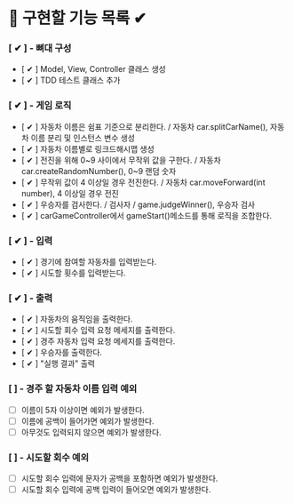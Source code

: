 # 🎯 구현할 기능 목록 ✔


### [ ✔ ] - 뼈대 구성

- [ ✔ ] Model, View, Controller 클래스 생성
- [ ✔ ] TDD 테스트 클래스 추가


### [ ✔ ] - 게임 로직 

- [ ✔ ] 자동차 이름은 쉼표 기준으로 분리한다. / 자동차 car.splitCarName(), 자동차 이름 분리 및 인스턴스 변수 생성
- [ ✔ ] 자동차 이름별로 링크드해시맵 생성
- [ ✔ ] 전진을 위해 0~9 사이에서 무작위 값을 구한다. / 자동차 car.createRandomNumber(), 0~9 랜덤 숫자
- [ ✔ ] 무작위 값이 4 이상일 경우 전진한다. / 자동차 car.moveForward(int number), 4 이상일 경우 전진
- [ ✔ ] 우승자를 검사한다. / 검사자 / game.judgeWinner(), 우승자 검사
- [ ✔ ] carGameController에서 gameStart()메소드를 통해 로직을 조합한다.


### [ ✔ ] - 입력

- [ ✔ ] 경기에 참여할 자동차를 입력받는다.
- [ ✔ ] 시도할 횟수를 입력받는다.


### [ ✔ ] - 출력

- [ ✔ ] 자동차의 움직임을 출력한다.
- [ ✔ ] 시도할 회수 입력 요청 메세지를 출력한다.
- [ ✔ ] 경주 자동차 입력 요청 메세지를 출력한다.
- [ ✔ ] 우승자를 출력한다.
- [ ✔ ] "실행 결과" 출력


### [  ] - 경주 할 자동차 이름 입력 예외

- [  ] 이름이 5자 이상이면 예외가 발생한다.
- [  ] 이름에 공백이 들어가면 예외가 발생한다.
- [  ] 아무것도 입력되지 않으면 예외가 발생한다.

### [  ] - 시도할 회수 예외

- [  ] 시도할 회수 입력에 문자가 공백을 포함하면 예외가 발생한다.
- [  ] 시도할 회수 입력에 공백 입력이 들어오면 예외가 발생한다.
